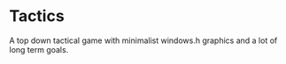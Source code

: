 Tactics
=======

A top down tactical game with minimalist windows.h graphics and a lot of long term goals.

